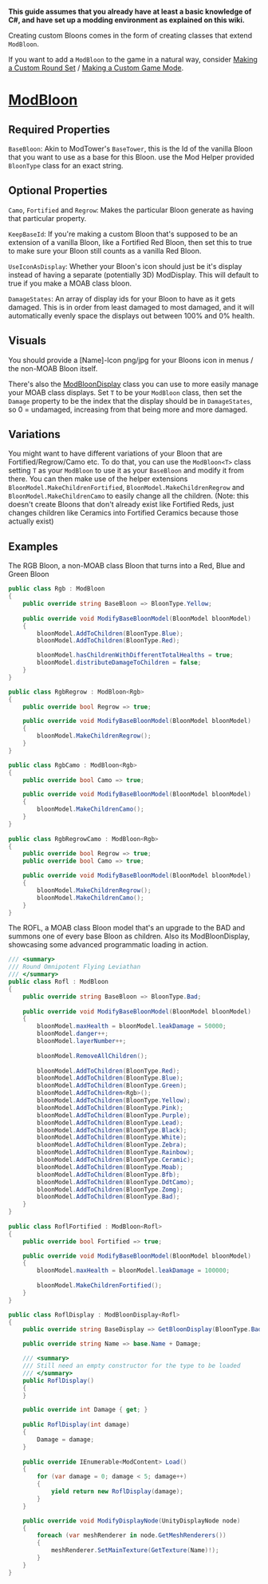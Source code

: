**This guide assumes that you already have at least a basic knowledge of C#, and have set up a modding environment as explained on this wiki.**

Creating custom Bloons comes in the form of creating classes that extend `ModBloon`.

If you want to add a `ModBloon` to the game in a natural way, consider [Making a Custom Round Set](https://github.com/gurrenm3/BTD-Mod-Helper/wiki/Making-a-Custom-Round-Set) / [Making a Custom Game Mode](https://github.com/gurrenm3/BTD-Mod-Helper/wiki/Making-a-Custom-Game-Mode).

# [ModBloon](/docs/BTD_Mod_Helper.Api.Bloons.ModBloon)

## Required Properties

`BaseBloon`: Akin to ModTower's `BaseTower`, this is the Id of the vanilla Bloon that you want to use as a base for this Bloon. use the Mod Helper provided `BloonType` class for an exact string.

## Optional Properties

`Camo`, `Fortified` and `Regrow`: Makes the particular Bloon generate as having that particular property.

`KeepBaseId`: If you're making a custom Bloon that's supposed to be an extension of a vanilla Bloon, like a Fortified Red Bloon, then set this to true to make sure your Bloon still counts as a vanilla Red Bloon.

`UseIconAsDisplay`: Whether your Bloon's icon should just be it's display instead of having a separate (potentially 3D) ModDisplay. This will default to true if you make a MOAB class bloon.

`DamageStates`: An array of display ids for your Bloon to have as it gets damaged. This is in order from least damaged to most damaged, and it will automatically evenly space the displays out between 100% and 0% health.

## Visuals

You should provide a [Name]-Icon png/jpg for your Bloons icon in menus / the non-MOAB Bloon itself.

There's also the [ModBloonDisplay](/docs/BTD_Mod_Helper.Api.Display.ModBloonDisplay) class you can use to more easily manage your MOAB class displays. Set `T` to be your `ModBloon` class, then set the `Damage` property to be the index that the display should be in `DamageStates`, so 0 = undamaged, increasing from that being more and more damaged.

## Variations

You might want to have different variations of your Bloon that are Fortified/Regrow/Camo etc. To do that, you can use the `ModBloon<T>` class setting `T` as your `ModBloon` to use it as your `BaseBloon` and modify it from there. You can then make use of the helper extensions `BloonModel.MakeChildrenFortified`, `BloonModel.MakeChildrenRegrow` and `BloonModel.MakeChildrenCamo` to easily change all the children. (Note: this doesn't create Bloons that don't already exist like Fortified Reds, just changes children like Ceramics into Fortified Ceramics because those actually exist)

## Examples

The RGB Bloon, a non-MOAB class Bloon that turns into a Red, Blue and Green Bloon

```cs
public class Rgb : ModBloon
{
    public override string BaseBloon => BloonType.Yellow;
        
    public override void ModifyBaseBloonModel(BloonModel bloonModel)
    {
        bloonModel.AddToChildren(BloonType.Blue);
        bloonModel.AddToChildren(BloonType.Red);

        bloonModel.hasChildrenWithDifferentTotalHealths = true;
        bloonModel.distributeDamageToChildren = false;
    }
}

public class RgbRegrow : ModBloon<Rgb>
{
    public override bool Regrow => true;

    public override void ModifyBaseBloonModel(BloonModel bloonModel)
    {
        bloonModel.MakeChildrenRegrow();
    }
}

public class RgbCamo : ModBloon<Rgb>
{
    public override bool Camo => true;

    public override void ModifyBaseBloonModel(BloonModel bloonModel)
    {
        bloonModel.MakeChildrenCamo();
    }
}
    
public class RgbRegrowCamo : ModBloon<Rgb>
{
    public override bool Regrow => true;
    public override bool Camo => true;

    public override void ModifyBaseBloonModel(BloonModel bloonModel)
    {
        bloonModel.MakeChildrenRegrow();
        bloonModel.MakeChildrenCamo();
    }
}
```

The ROFL, a MOAB class Bloon model that's an upgrade to the BAD and summons one of every base Bloon as children. Also its ModBloonDisplay, showcasing some advanced programmatic loading in action.

```cs
/// <summary>
/// Round Omnipotent Flying Leviathan
/// </summary>
public class Rofl : ModBloon
{
    public override string BaseBloon => BloonType.Bad;
        
    public override void ModifyBaseBloonModel(BloonModel bloonModel)
    {
        bloonModel.maxHealth = bloonModel.leakDamage = 50000;
        bloonModel.danger++;
        bloonModel.layerNumber++;
            
        bloonModel.RemoveAllChildren();
            
        bloonModel.AddToChildren(BloonType.Red);
        bloonModel.AddToChildren(BloonType.Blue);
        bloonModel.AddToChildren(BloonType.Green);
        bloonModel.AddToChildren<Rgb>();
        bloonModel.AddToChildren(BloonType.Yellow);
        bloonModel.AddToChildren(BloonType.Pink);
        bloonModel.AddToChildren(BloonType.Purple);
        bloonModel.AddToChildren(BloonType.Lead);
        bloonModel.AddToChildren(BloonType.Black);
        bloonModel.AddToChildren(BloonType.White);
        bloonModel.AddToChildren(BloonType.Zebra);
        bloonModel.AddToChildren(BloonType.Rainbow);
        bloonModel.AddToChildren(BloonType.Ceramic);
        bloonModel.AddToChildren(BloonType.Moab);
        bloonModel.AddToChildren(BloonType.Bfb);
        bloonModel.AddToChildren(BloonType.DdtCamo);
        bloonModel.AddToChildren(BloonType.Zomg);
        bloonModel.AddToChildren(BloonType.Bad);
    }
}
    
public class RoflFortified : ModBloon<Rofl>
{
    public override bool Fortified => true;

    public override void ModifyBaseBloonModel(BloonModel bloonModel)
    {
        bloonModel.maxHealth = bloonModel.leakDamage = 100000;
            
        bloonModel.MakeChildrenFortified();
    }
}

public class RoflDisplay : ModBloonDisplay<Rofl>
{
    public override string BaseDisplay => GetBloonDisplay(BloonType.Bad, Damage);

    public override string Name => base.Name + Damage;

    /// <summary>
    /// Still need an empty constructor for the type to be loaded
    /// </summary>
    public RoflDisplay()
    {
    }

    public override int Damage { get; }
        
    public RoflDisplay(int damage)
    {
        Damage = damage;
    }
    
    public override IEnumerable<ModContent> Load()
    {
        for (var damage = 0; damage < 5; damage++)
        {
            yield return new RoflDisplay(damage);
        }
    }

    public override void ModifyDisplayNode(UnityDisplayNode node)
    {
        foreach (var meshRenderer in node.GetMeshRenderers())
        {
            meshRenderer.SetMainTexture(GetTexture(Name)!);
        }
    }
}

```
